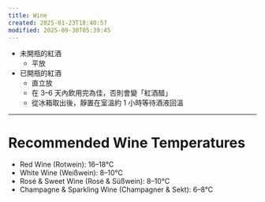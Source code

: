 ```yaml
---
title: Wine
created: 2025-01-23T18:40:57
modified: 2025-09-30T05:39:45
---
```


* 未開瓶的紅酒
	* 平放
* 已開瓶的紅酒
	* 直立放
	* 在 3–6 天內飲用完為佳，否則會變「紅酒醋」
	* 從冰箱取出後，靜置在室溫約 1 小時等待酒液回溫

---

# Recommended Wine Temperatures

* Red Wine (Rotwein): 16–18°C
* White Wine (Weißwein): 8–10°C
* Rosé & Sweet Wine (Rosé & Süßwein): 8–10°C
* Champagne & Sparkling Wine (Champagner & Sekt): 6–8°C
